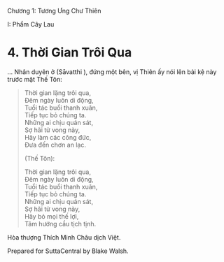  

Chương 1: Tương Ưng Chư Thiên

I: Phẩm Cây Lau

# 4\. Thời Gian Trôi Qua

… Nhân duyên ở (Sāvatthi ), đứng một bên, vị Thiên ấy nói lên bài kệ này trước mặt Thế Tôn:

> Thời gian lặng trôi qua,  
> Ðêm ngày luôn di động,  
> Tuổi tác buổi thanh xuân,  
> Tiếp tục bỏ chúng ta.  
> Những ai chịu quán sát,  
> Sợ hãi tử vong này,  
> Hãy làm các công đức,  
> Ðưa đến chơn an lạc.
> 
> (Thế Tôn):
> 
> Thời gian lặng trôi qua,  
> Ðêm ngày luôn di động,  
> Tuổi tác buổi thanh xuân,  
> Tiếp tục bỏ chúng ta.  
> Những ai chịu quán sát,  
> Sợ hãi tử vong này,  
> Hãy bỏ mọi thế lợi,  
> Tâm hướng cầu tịch tịnh.

Hòa thượng Thích Minh Châu dịch Việt.

Prepared for SuttaCentral by Blake Walsh.